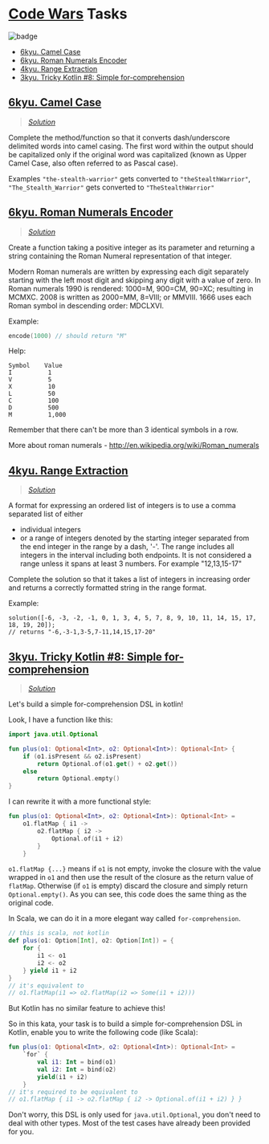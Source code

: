 # [Code Wars](https://www.codewars.com/) Tasks

![badge](https://www.codewars.com/users/nothingelsematters/badges/micro)

- [6kyu. Camel Case](#6kyu-camel-case)
- [6kyu. Roman Numerals Encoder](#6kyu-roman-numerals-encoder)
- [4kyu. Range Extraction](#4kyu-range-extraction)
- [3kyu. Tricky Kotlin #8: Simple for-comprehension](#3kyu-tricky-kotlin-8-simple-for-comprehension)

## [6kyu. Camel Case](https://www.codewars.com/kata/517abf86da9663f1d2000003)

> [*Solution*](CamelCase.kt)

Complete the method/function so that it converts dash/underscore delimited words into camel casing. The first word within the output should be capitalized only if the original word was capitalized (known as Upper Camel Case, also often referred to as Pascal case).

Examples `"the-stealth-warrior"` gets converted to `"theStealthWarrior"`,
`"The_Stealth_Warrior"` gets converted to `"TheStealthWarrior"`

## [6kyu. Roman Numerals Encoder](https://www.codewars.com/kata/51b62bf6a9c58071c600001b)

> [*Solution*](RomanNumerals.kt)

Create a function taking a positive integer as its parameter and returning a string containing the Roman Numeral representation of that integer.

Modern Roman numerals are written by expressing each digit separately starting with the left most digit and skipping any digit with a value of zero. In Roman numerals 1990 is rendered: 1000=M, 900=CM, 90=XC; resulting in MCMXC. 2008 is written as 2000=MM, 8=VIII; or MMVIII. 1666 uses each Roman symbol in descending order: MDCLXVI.

Example:

```kotlin
encode(1000) // should return "M"
```

Help:

```
Symbol    Value
I          1
V          5
X          10
L          50
C          100
D          500
M          1,000
```

Remember that there can't be more than 3 identical symbols in a row.

More about roman numerals - http://en.wikipedia.org/wiki/Roman_numerals

## [4kyu. Range Extraction](https://www.codewars.com/kata/51ba717bb08c1cd60f00002f)

> [*Solution*](RangeExtraction.kt)

A format for expressing an ordered list of integers is to use a comma separated list of either

- individual integers
- or a range of integers denoted by the starting integer separated from the end integer in the range by a dash, '-'. The range includes all integers in the interval including both endpoints. It is not considered a range unless it spans at least 3 numbers. For example "12,13,15-17"

Complete the solution so that it takes a list of integers in increasing order and returns a correctly formatted string in the range format.

Example:

```
solution([-6, -3, -2, -1, 0, 1, 3, 4, 5, 7, 8, 9, 10, 11, 14, 15, 17, 18, 19, 20]);
// returns "-6,-3-1,3-5,7-11,14,15,17-20"
```

## [3kyu. Tricky Kotlin #8: Simple for-comprehension](https://www.codewars.com/kata/5a6f71185084d76d2000001b)

> [*Solution*](ForComprehension.kt)

Let's build a simple for-comprehension DSL in kotlin!

Look, I have a function like this:

```kotlin
import java.util.Optional

fun plus(o1: Optional<Int>, o2: Optional<Int>): Optional<Int> {
    if (o1.isPresent && o2.isPresent)
        return Optional.of(o1.get() + o2.get())
    else
        return Optional.empty()
}
```

I can rewrite it with a more functional style:

```kotlin
fun plus(o1: Optional<Int>, o2: Optional<Int>): Optional<Int> =
    o1.flatMap { i1 ->
        o2.flatMap { i2 ->
            Optional.of(i1 + i2)
        }
    }
```

`o1.flatMap {...}` means if `o1` is not empty, invoke the closure with the value wrapped in `o1` and then use the result of the closure as the return value of `flatMap`.
Otherwise (if `o1` is empty) discard the closure and simply return `Optional.empty()`. As you can see, this code does the same thing as the original code.

In Scala, we can do it in a more elegant way called `for-comprehension`.

```scala
// this is scala, not kotlin
def plus(o1: Option[Int], o2: Option[Int]) = {
    for {
        i1 <- o1
        i2 <- o2
    } yield i1 + i2
}
// it's equivalent to
// o1.flatMap(i1 => o2.flatMap(i2 => Some(i1 + i2)))
```

But Kotlin has no similar feature to achieve this!

So in this kata, your task is to build a simple for-comprehension DSL in Kotlin, enable you to write the following code (like Scala):

```kotlin
fun plus(o1: Optional<Int>, o2: Optional<Int>): Optional<Int> =
    `for` {
        val i1: Int = bind(o1)
        val i2: Int = bind(o2)
        yield(i1 + i2) 
    }
// it's required to be equivalent to
// o1.flatMap { i1 -> o2.flatMap { i2 -> Optional.of(i1 + i2) } }
```

Don't worry, this DSL is only used for `java.util.Optional`, you don't need to deal with other types. Most of the test cases have already been provided for you. 
